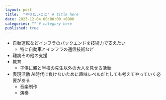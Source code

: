 ```yaml
---
layout: post
title:  "やりたいこと" # title here
date: 2023-12-04 00:00:00 +0900
categories: "" # category here
published: true
---
```


<!-- To add new posts, simply add a file in the `_posts` directory that follows the convention `YYYY-MM-DD-name-of-post.ext` and includes the necessary front matter. Take a look at the source for this post to get an idea about how it works. -->

- 自動運転などインフラのバックエンドを技術力で支えたい
  - 特に自動車とインフラの通信技術など
- 難病その他の支援
- 教育
  - 子供に親と学校の先生以外の大人を見せる活動
- 表現活動 AI時代に負けないために趣味レベルだとしても考えてやっていく必要がある
  - 音楽制作
  - 演奏

<!-- content here -->
